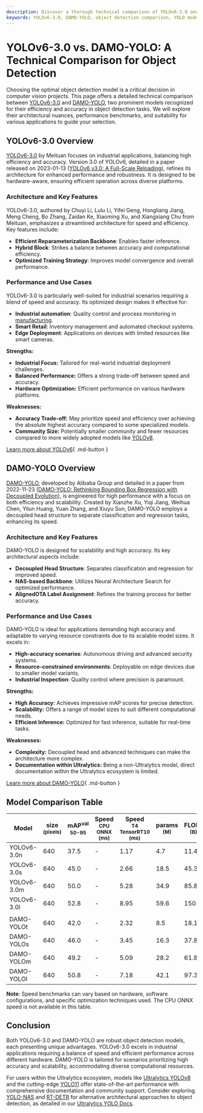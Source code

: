 ```yaml
---
description: Discover a thorough technical comparison of YOLOv6-3.0 and DAMO-YOLO. Analyze architecture, performance, and use cases to pick the best object detection model.
keywords: YOLOv6-3.0, DAMO-YOLO, object detection comparison, YOLO models, computer vision, machine learning, model performance, deep learning, industrial AI
---
```


# YOLOv6-3.0 vs. DAMO-YOLO: A Technical Comparison for Object Detection

Choosing the optimal object detection model is a critical decision in computer vision projects. This page offers a detailed technical comparison between [YOLOv6-3.0](https://github.com/meituan/YOLOv6) and [DAMO-YOLO](https://github.com/tinyvision/DAMO-YOLO), two prominent models recognized for their efficiency and accuracy in object detection tasks. We will explore their architectural nuances, performance benchmarks, and suitability for various applications to guide your selection.

<script async src="https://cdn.jsdelivr.net/npm/chart.js"></script>
<script defer src="../../javascript/benchmark.js"></script>

<canvas id="modelComparisonChart" width="1024" height="400" active-models='["YOLOv6-3.0", "DAMO-YOLO"]'></canvas>

## YOLOv6-3.0 Overview

[YOLOv6-3.0](https://docs.ultralytics.com/models/yolov6/) by Meituan focuses on industrial applications, balancing high efficiency and accuracy. Version 3.0 of YOLOv6, detailed in a paper released on 2023-01-13 ([YOLOv6 v3.0: A Full-Scale Reloading](https://arxiv.org/abs/2301.05586)), refines its architecture for enhanced performance and robustness. It is designed to be hardware-aware, ensuring efficient operation across diverse platforms.

### Architecture and Key Features

YOLOv6-3.0, authored by Chuyi Li, Lulu Li, Yifei Geng, Hongliang Jiang, Meng Cheng, Bo Zhang, Zaidan Ke, Xiaoming Xu, and Xiangxiang Chu from Meituan, emphasizes a streamlined architecture for speed and efficiency. Key features include:

- **Efficient Reparameterization Backbone**: Enables faster inference.
- **Hybrid Block**: Strikes a balance between accuracy and computational efficiency.
- **Optimized Training Strategy**: Improves model convergence and overall performance.

### Performance and Use Cases

YOLOv6-3.0 is particularly well-suited for industrial scenarios requiring a blend of speed and accuracy. Its optimized design makes it effective for:

- **Industrial automation**: Quality control and process monitoring in [manufacturing](https://www.ultralytics.com/solutions/ai-in-manufacturing).
- **Smart Retail**: Inventory management and automated checkout systems.
- **Edge Deployment**: Applications on devices with limited resources like smart cameras.

**Strengths:**

- **Industrial Focus:** Tailored for real-world industrial deployment challenges.
- **Balanced Performance:** Offers a strong trade-off between speed and accuracy.
- **Hardware Optimization:** Efficient performance on various hardware platforms.

**Weaknesses:**

- **Accuracy Trade-off:** May prioritize speed and efficiency over achieving the absolute highest accuracy compared to some specialized models.
- **Community Size:** Potentially smaller community and fewer resources compared to more widely adopted models like [YOLOv8](https://docs.ultralytics.com/models/yolov8/).

[Learn more about YOLOv6](https://docs.ultralytics.com/models/yolov6/){ .md-button }

## DAMO-YOLO Overview

[DAMO-YOLO](https://github.com/tinyvision/DAMO-YOLO), developed by Alibaba Group and detailed in a paper from 2022-11-23 ([DAMO-YOLO: Rethinking Bounding Box Regression with Decoupled Evolution](https://arxiv.org/abs/2211.15444v2)), is engineered for high performance with a focus on both efficiency and scalability. Created by Xianzhe Xu, Yiqi Jiang, Weihua Chen, Yilun Huang, Yuan Zhang, and Xiuyu Sun, DAMO-YOLO employs a decoupled head structure to separate classification and regression tasks, enhancing its speed.

### Architecture and Key Features

DAMO-YOLO is designed for scalability and high accuracy. Its key architectural aspects include:

- **Decoupled Head Structure**: Separates classification and regression for improved speed.
- **NAS-based Backbone**: Utilizes Neural Architecture Search for optimized performance.
- **AlignedOTA Label Assignment**: Refines the training process for better accuracy.

### Performance and Use Cases

DAMO-YOLO is ideal for applications demanding high accuracy and adaptable to varying resource constraints due to its scalable model sizes. It excels in:

- **High-accuracy scenarios**: Autonomous driving and advanced security systems.
- **Resource-constrained environments**: Deployable on edge devices due to smaller model variants.
- **Industrial Inspection**: Quality control where precision is paramount.

**Strengths:**

- **High Accuracy:** Achieves impressive mAP scores for precise detection.
- **Scalability:** Offers a range of model sizes to suit different computational needs.
- **Efficient Inference:** Optimized for fast inference, suitable for real-time tasks.

**Weaknesses:**

- **Complexity:** Decoupled head and advanced techniques can make the architecture more complex.
- **Documentation within Ultralytics:** Being a non-Ultralytics model, direct documentation within the Ultralytics ecosystem is limited.

[Learn more about DAMO-YOLO](https://github.com/tinyvision/DAMO-YOLO){ .md-button }

## Model Comparison Table

| Model       | size<br><sup>(pixels) | mAP<sup>val<br>50-95 | Speed<br><sup>CPU ONNX<br>(ms) | Speed<br><sup>T4 TensorRT10<br>(ms) | params<br><sup>(M) | FLOPs<br><sup>(B) |
| ----------- | --------------------- | -------------------- | ------------------------------ | ----------------------------------- | ------------------ | ----------------- |
| YOLOv6-3.0n | 640                   | 37.5                 | -                              | 1.17                                | 4.7                | 11.4              |
| YOLOv6-3.0s | 640                   | 45.0                 | -                              | 2.66                                | 18.5               | 45.3              |
| YOLOv6-3.0m | 640                   | 50.0                 | -                              | 5.28                                | 34.9               | 85.8              |
| YOLOv6-3.0l | 640                   | 52.8                 | -                              | 8.95                                | 59.6               | 150.7             |
|             |                       |                      |                                |                                     |                    |                   |
| DAMO-YOLOt  | 640                   | 42.0                 | -                              | 2.32                                | 8.5                | 18.1              |
| DAMO-YOLOs  | 640                   | 46.0                 | -                              | 3.45                                | 16.3               | 37.8              |
| DAMO-YOLOm  | 640                   | 49.2                 | -                              | 5.09                                | 28.2               | 61.8              |
| DAMO-YOLOl  | 640                   | 50.8                 | -                              | 7.18                                | 42.1               | 97.3              |

**Note**: Speed benchmarks can vary based on hardware, software configurations, and specific optimization techniques used. The CPU ONNX speed is not available in this table.

## Conclusion

Both YOLOv6-3.0 and DAMO-YOLO are robust object detection models, each presenting unique advantages. YOLOv6-3.0 excels in industrial applications requiring a balance of speed and efficient performance across different hardware. DAMO-YOLO is tailored for scenarios prioritizing high accuracy and scalability, accommodating diverse computational resources.

For users within the Ultralytics ecosystem, models like [Ultralytics YOLOv8](https://docs.ultralytics.com/models/yolov8/) and the cutting-edge [YOLO11](https://docs.ultralytics.com/models/yolo11/) offer state-of-the-art performance with comprehensive documentation and community support. Consider exploring [YOLO-NAS](https://docs.ultralytics.com/models/yolo-nas/) and [RT-DETR](https://docs.ultralytics.com/models/rtdetr/) for alternative architectural approaches to object detection, as detailed in our [Ultralytics YOLO Docs](https://docs.ultralytics.com/).
